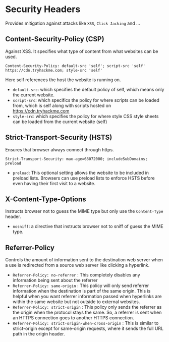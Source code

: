 # Security Headers

Provides mitigation against attacks like `XSS`, `Click Jacking` and ...

## Content-Security-Policy (CSP)

Against XSS. It specifies what type of content from what websites can be used.

```HTTP
Content-Security-Policy: default-src 'self'; script-src 'self' https://cdn.tryhackme.com; style-src 'self'
```

Here self references the host the website is running on.

- `default-src`: which specifies the default policy of self, which means only the current website.
- `script-src`: which specifics the policy for where scripts can be loaded from, which is self along with scripts hosted on https://cdn.tryhackme.com
- `style-src`: which specifies the policy for where style CSS style sheets can be loaded from the current website (self)

## Strict-Transport-Security (HSTS)

Ensures that browser always connect through https.

```HTTP
Strict-Transport-Security: max-age=63072000; includeSubDomains; preload
```

- `preload`: This optional setting allows the website to be included in preload lists. Browsers can use preload lists to enforce HSTS before even having their first visit to a website.

## X-Content-Type-Options

Instructs browser not to guess the MIME type but only use the `Content-Type` header.

- `nosniff`: a directive that instructs browser not to sniff of guess the MIME type.

## Referrer-Policy

Controls the amount of information sent to the destination web server when a use is redirected from a source web server like clicking a hyperlink.

- `Referrer-Policy: no-referrer` : This completely disables any information being sent about the referrer
- `Referrer-Policy: same-origin` : This policy will only send referrer information when the destination is part of the same origin. This is helpful when you want referrer information passed when hyperlinks are within the same website but not outside to external websites.
- `Referrer-Policy: strict-origin` : This policy only sends the referrer as the origin when the protocol stays the same. So, a referrer is sent when an HTTPS connection goes to another HTTPS connection.
- `Referrer-Policy: strict-origin-when-cross-origin` : This is similar to strict-origin except for same-origin requests, where it sends the full URL path in the origin header.